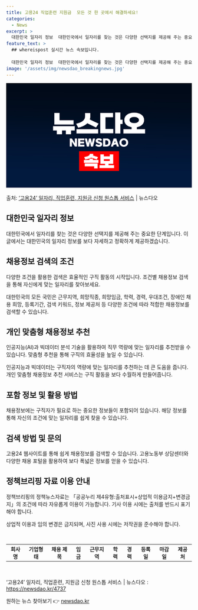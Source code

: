 ```yaml
---
title: 고용24 직업훈련 지원금  모든 것 한 곳에서 해결하세요!
categories:
  - News
excerpt: >
  대한민국 일자리 정보  대한민국에서 일자리를 찾는 것은 다양한 선택지를 제공해 주는 중요한 단계입니다. 이 …
feature_text: >
  ## whereispost 실시간 뉴스 속보입니다.

  대한민국 일자리 정보  대한민국에서 일자리를 찾는 것은 다양한 선택지를 제공해 주는 중요한 단계입니다. 이 …
image: '/assets/img/newsdao_breakingnews.jpg'
---
```


![뉴스다오 속보](/assets/img/newsdao_breakingnews.jpg)

<p>출처: <a href="https://newsdao.kr/4737" rel="dofollow">‘고용24’ 일자리, 직업훈련, 지원금 신청 원스톱 서비스</a> | 뉴스다오</p>

<h2 data-ke-size="size26">대한민국 일자리 정보</h2>
<p data-ke-size="size16">대한민국에서 일자리를 찾는 것은 다양한 선택지를 제공해 주는 중요한 단계입니다. 이 글에서는 대한민국의 일자리 정보를 보다 자세하고 정확하게 제공하겠습니다.</p>

<h2 data-ke-size="size24">채용정보 검색의 조건</h2>
<p data-ke-size="size16">다양한 조건을 활용한 검색은 효율적인 구직 활동의 시작입니다. 조건별 채용정보 검색을 통해 자신에게 맞는 일자리를 찾아보세요. </p>
<p data-ke-size="size16">대한민국의 모든 국민은 근무지역, 희망직종, 희망임금, 학력, 경력, 우대조건, 장애인 채용 희망, 등록기간, 검색 키워드, 정보 제공처 등 다양한 조건에 따라 적합한 채용정보를 검색할 수 있습니다.</p>

<h2 data-ke-size="size24">개인 맞춤형 채용정보 추천</h2>
<p data-ke-size="size16">인공지능(AI)과 빅데이터 분석 기술을 활용하여 직무 역량에 맞는 일자리를 추천받을 수 있습니다. 맞춤형 추천을 통해 구직의 효율성을 높일 수 있습니다.</p>
<p data-ke-size="size16">인공지능과 빅데이터는 구직자의 역량에 맞는 일자리를 추천하는 데 큰 도움을 줍니다. 개인 맞춤형 채용정보 추천 서비스는 구직 활동을 보다 수월하게 만들어줍니다.</p>

<h2 data-ke-size="size24">포함 정보 및 활용 방법</h2>
<p data-ke-size="size16">채용정보에는 구직자가 필요로 하는 중요한 정보들이 포함되어 있습니다. 해당 정보를 통해 자신의 조건에 맞는 일자리를 쉽게 찾을 수 있습니다.</p>

<h2 data-ke-size="size24">검색 방법 및 문의</h2>
<p data-ke-size="size16">고용24 웹사이트를 통해 쉽게 채용정보를 검색할 수 있습니다. 고용노동부 상담센터와 다양한 채용 포털을 활용하여 보다 폭넓은 정보를 얻을 수 있습니다.</p>

<h2 data-ke-size="size24">정책브리핑 자료 이용 안내</h2>
<p data-ke-size="size16">정책브리핑의 정책뉴스자료는 「공공누리 제4유형:출처표시+상업적 이용금지+변경금지」의 조건에 따라 자유롭게 이용이 가능합니다. 기사 이용 시에는 출처를 반드시 표기해야 합니다.</p>
<p data-ke-size="size16">상업적 이용과 임의 변경은 금지되며, 사진 사용 시에는 저작권을 준수해야 합니다.</p>
<p data-ke-size="size16">&nbsp;</p>

<table>
  <tbody>
    <tr>
      <td style="text-align: center; height: 17px;"><b>회사명</b></td>
      <td style="text-align: center; height: 17px;"><b>기업형태</b></td>
      <td style="text-align: center; height: 17px;"><b>채용 제목</b></td>
      <td style="text-align: center; height: 17px;"><b>임금</b></td>
      <td style="text-align: center; height: 17px;"><b>근무지역</b></td>
      <td style="text-align: center; height: 17px;"><b>학력</b></td>
      <td style="text-align: center; height: 17px;"><b>경력</b></td>
      <td style="text-align: center; height: 17px;"><b>등록일</b></td>
      <td style="text-align: center; height: 17px;"><b>마감일</b></td>
      <td style="text-align: center; height: 17px;"><b>제공처</b></td>
    </tr>
  </tbody>
</table>
<p data-ke-size="size16">&nbsp;</p>
<p data-ke-size="size16">‘고용24’ 일자리, 직업훈련, 지원금 신청 원스톱 서비스 | 뉴스다오 : <a href="https://newsdao.kr/4737">https://newsdao.kr/4737</a></p> 

원하는 뉴스 찾아보기 👉 <a href="https://newsdao.kr" rel="dofollow">newsdao.kr</a>


